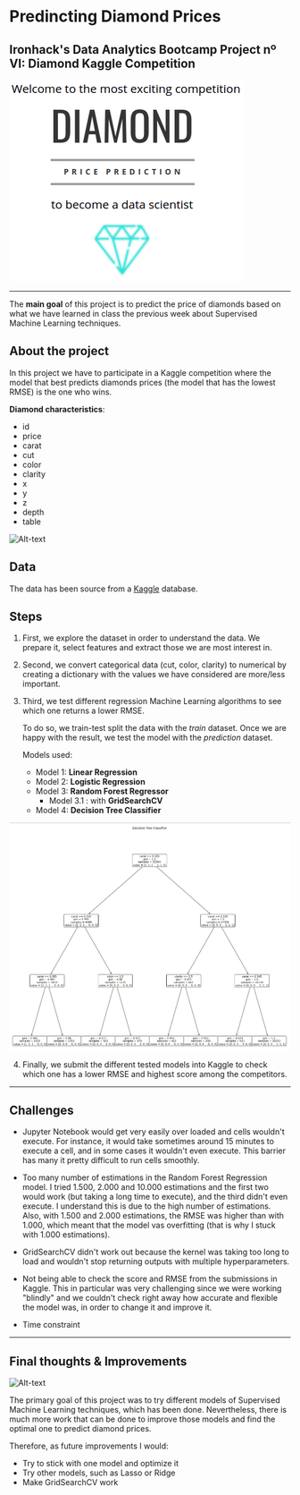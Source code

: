# Predincting Diamond Prices
## Ironhack's Data Analytics Bootcamp Project nº VI: Diamond Kaggle Competition

![Alt-text](images/diamond_comp.png)

---
The **main goal** of this project is to predict the price of diamonds based on what we have learned in class the previous week about Supervised Machine Learning techniques.

## About the project
In this project we have to participate in a Kaggle competition where the model that best predicts diamonds prices (the model that has the lowest RMSE) is the one who wins.

**Diamond characteristics**:
- id
- price
- carat
- cut
- color
- clarity
- x
- y
- z
- depth
- table

![Alt-text](https://sarkisiansjewelry.com/wp-content/uploads/2020/06/Diamond-anatomy.jpg)

## Data
The data has been source from a [Kaggle](https://www.kaggle.com/c/diamonds-datamad1020/data) database.


## Steps
1. First, we explore the dataset in order to understand the data. We prepare it, select features and extract those we are most interest in.

2. Second, we convert categorical data (cut, color, clarity) to numerical by creating a dictionary with the values we have considered are more/less important.

3. Third, we test different regression Machine Learning algorithms to see which one returns a lower RMSE.

    To do so, we train-test split the data with the *train* dataset. Once we are happy with the result, we test the model with the *prediction* dataset.
    
    Models used:
    - Model 1: **Linear Regression**
    - Model 2: **Logistic Regression**
    - Model 3: **Random Forest Regressor**
        - Model 3.1 : with **GridSearchCV**
    - Model 4: **Decision Tree Classifier**

![Getting-Started](images/dtc.jpg)


4. Finally, we submit the different tested models into Kaggle to check which one has a lower RMSE and highest score among the competitors.

---

## Challenges
- Jupyter Notebook would get very easily over loaded and cells wouldn't execute. For instance, it would take sometimes around 15 minutes to execute a cell, and in some cases it wouldn't even execute. This barrier has many it pretty difficult to run cells smoothly.

- Too many number of estimations in the Random Forest Regression model. I tried 1.500, 2.000 and 10.000 estimations and the first two would work (but taking a long time to execute), and the third didn't even execute. I understand this is due to the high number of estimations. Also, with 1.500 and 2.000 estimations, the RMSE was higher than with 1.000, which meant that the model vas overfitting (that is why I stuck with 1.000 estimations).

- GridSearchCV didn't work out because the kernel was taking too long to load and wouldn't stop returning outputs with multiple hyperparameters.

- Not being able to check the score and RMSE from the submissions in Kaggle. This in particular was very challenging since we were working "blindly" and we couldn't check right away how accurate and flexible the model was, in order to change it and improve it.

- Time constraint

---
## Final thoughts & Improvements
![Alt-text](https://cdn.searchenginejournal.com/wp-content/uploads/2019/08/how-to-overcome-blogging-challenges-760x400.png)

The primary goal of this project was to try different models of Supervised Machine Learning techniques, which has been done. Nevertheless, there is much more work that can be done to improve those models and find the optimal one to predict diamond prices.

Therefore, as future improvements I would:
- Try to stick with one model and optimize it
- Try other models, such as Lasso or Ridge
- Make GridSearchCV work

